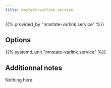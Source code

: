 ```yaml
---
title: nmstate-varlink.service
---
```


{{% provided_by "nmstate-varlink.service" %}}

## Options

{{% systemd_unit "nmstate-varlink.service" %}}

## Additionnal notes

Nothing here.